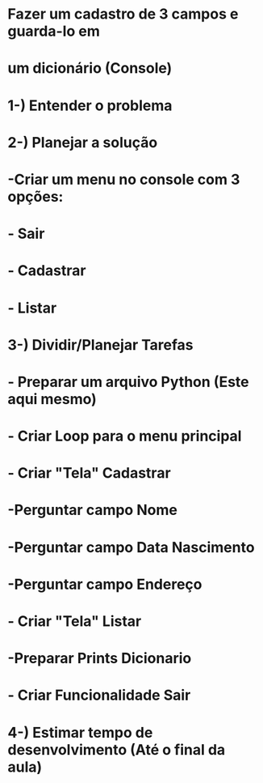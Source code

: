 # Fazer um cadastro de 3 campos e guarda-lo em 
# um dicionário (Console)
# 1-) Entender o problema
# 2-) Planejar a solução
# -Criar um menu no console com 3 opções: 
#   - Sair 
#   - Cadastrar 
#   - Listar
# 3-) Dividir/Planejar Tarefas
#   - Preparar um arquivo Python (Este aqui mesmo)
#   - Criar Loop para o menu principal
#   - Criar "Tela" Cadastrar 
#       -Perguntar campo Nome
#       -Perguntar campo Data Nascimento
#       -Perguntar campo Endereço
#   - Criar "Tela" Listar
#       -Preparar Prints Dicionario
#   - Criar Funcionalidade Sair    
# 4-) Estimar tempo de desenvolvimento (Até o final da aula)